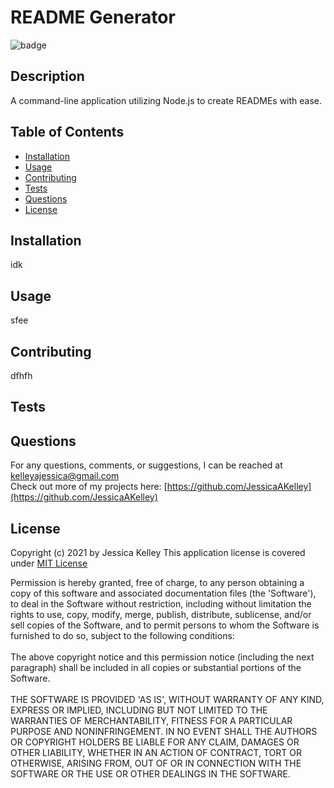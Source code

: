 # README Generator
  ![badge](https://img.shields.io/badge/license-MIT%20License-green)
  
  ## Description 
  A command-line application utilizing Node.js to create READMEs with ease.
  
  ## Table of Contents
  * [Installation](#installation)
  * [Usage](#usage)
  * [Contributing](#Contributing)
  * [Tests](#tests)
  * [Questions](#questions)
  * [License](#license)
  
  ## Installation
  idk
  
  ## Usage 
  sfee
  
  ## Contributing
  dfhfh
  
  ## Tests
  

  ## Questions
  For any questions, comments, or suggestions, I can be reached at kelleyajessica@gmail.com
  <br />
  Check out more of my projects here: [https://github.com/JessicaAKelley](https://github.com/JessicaAKelley)
  
  ## License
  Copyright (c) 2021 by Jessica Kelley
  This application license is covered under [MIT License](https://choosealicense.com/licenses/mit/)
  
  Permission is hereby granted, free of charge, to any person obtaining a copy of this software and associated documentation files (the 'Software'), to deal in the Software without restriction, including without limitation the rights to use, copy, modify, merge, publish, distribute, sublicense, and/or sell copies of the Software, and to permit persons to whom the Software is furnished to do so, subject to the following conditions: <br /> <br /> The above copyright notice and this permission notice (including the next paragraph) shall be included in all copies or substantial portions of the Software. <br /> <br /> THE SOFTWARE IS PROVIDED 'AS IS', WITHOUT WARRANTY OF ANY KIND, EXPRESS OR IMPLIED, INCLUDING BUT NOT LIMITED TO THE WARRANTIES OF MERCHANTABILITY, FITNESS FOR A PARTICULAR PURPOSE AND NONINFRINGEMENT. IN NO EVENT SHALL THE AUTHORS OR COPYRIGHT HOLDERS BE LIABLE FOR ANY CLAIM, DAMAGES OR OTHER LIABILITY, WHETHER IN AN ACTION OF CONTRACT, TORT OR OTHERWISE, ARISING FROM, OUT OF OR IN CONNECTION WITH THE SOFTWARE OR THE USE OR OTHER DEALINGS IN THE SOFTWARE.
